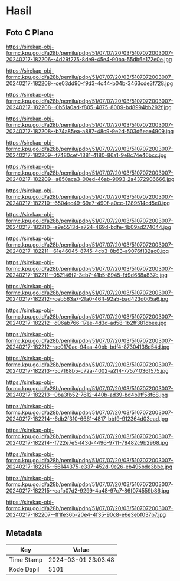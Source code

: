 # Hasil

## Foto C Plano

https://sirekap-obj-formc.kpu.go.id/a28b/pemilu/pdpr/51/07/07/20/03/5107072003007-20240217-182206--4d29f275-8de9-45e4-90ba-55db6e172e0e.jpg

https://sirekap-obj-formc.kpu.go.id/a28b/pemilu/pdpr/51/07/07/20/03/5107072003007-20240217-182208--ce03dd90-f9d3-4c44-b04b-3463cde3f728.jpg

https://sirekap-obj-formc.kpu.go.id/a28b/pemilu/pdpr/51/07/07/20/03/5107072003007-20240217-182208--0b51a0ad-f805-4875-8009-bd8994bb292f.jpg

https://sirekap-obj-formc.kpu.go.id/a28b/pemilu/pdpr/51/07/07/20/03/5107072003007-20240217-182208--b74a85ea-a887-48c9-9e2d-503d6eae4909.jpg

https://sirekap-obj-formc.kpu.go.id/a28b/pemilu/pdpr/51/07/07/20/03/5107072003007-20240217-182209--f7480cef-1381-4180-86a1-9e8c74e46bcc.jpg

https://sirekap-obj-formc.kpu.go.id/a28b/pemilu/pdpr/51/07/07/20/03/5107072003007-20240217-182209--a858aca3-00ed-46ab-9093-2a4372906666.jpg

https://sirekap-obj-formc.kpu.go.id/a28b/pemilu/pdpr/51/07/07/20/03/5107072003007-20240217-182210--6504ec49-69e7-490f-a0cc-1289514cd5e0.jpg

https://sirekap-obj-formc.kpu.go.id/a28b/pemilu/pdpr/51/07/07/20/03/5107072003007-20240217-182210--e9e5513d-a724-469d-bdfe-4b09ad274044.jpg

https://sirekap-obj-formc.kpu.go.id/a28b/pemilu/pdpr/51/07/07/20/03/5107072003007-20240217-182211--61e46045-8745-4cb3-8b63-a9076f132ac0.jpg

https://sirekap-obj-formc.kpu.go.id/a28b/pemilu/pdpr/51/07/07/20/03/5107072003007-20240217-182211--052146f2-3eb7-41b5-8945-fd9d688a837c.jpg

https://sirekap-obj-formc.kpu.go.id/a28b/pemilu/pdpr/51/07/07/20/03/5107072003007-20240217-182212--ceb563a7-2fa0-46ff-92a5-bad423d005a6.jpg

https://sirekap-obj-formc.kpu.go.id/a28b/pemilu/pdpr/51/07/07/20/03/5107072003007-20240217-182212--d06ab766-17ee-4d3d-ad58-1b2ff381dbee.jpg

https://sirekap-obj-formc.kpu.go.id/a28b/pemilu/pdpr/51/07/07/20/03/5107072003007-20240217-182212--ac0170ac-94aa-40bb-bdf4-87304136d54d.jpg

https://sirekap-obj-formc.kpu.go.id/a28b/pemilu/pdpr/51/07/07/20/03/5107072003007-20240217-182213--5c7168b5-c72a-4002-a214-775740361575.jpg

https://sirekap-obj-formc.kpu.go.id/a28b/pemilu/pdpr/51/07/07/20/03/5107072003007-20240217-182213--0ba3fb52-7612-440b-ad39-bd4b9ff58f68.jpg

https://sirekap-obj-formc.kpu.go.id/a28b/pemilu/pdpr/51/07/07/20/03/5107072003007-20240217-182214--6db2f310-6661-4817-bbf9-912364d03ead.jpg

https://sirekap-obj-formc.kpu.go.id/a28b/pemilu/pdpr/51/07/07/20/03/5107072003007-20240217-182214--f722e7e5-f43d-4496-9711-78482c9b2968.jpg

https://sirekap-obj-formc.kpu.go.id/a28b/pemilu/pdpr/51/07/07/20/03/5107072003007-20240217-182215--56144375-e337-452d-9e26-eb495bde3bbe.jpg

https://sirekap-obj-formc.kpu.go.id/a28b/pemilu/pdpr/51/07/07/20/03/5107072003007-20240217-182215--eafb07d2-9299-4a48-97c7-86f074559b86.jpg

https://sirekap-obj-formc.kpu.go.id/a28b/pemilu/pdpr/51/07/07/20/03/5107072003007-20240217-182207--ff1fe36b-20e4-4f35-90c8-e6e3ebf037b7.jpg


## Metadata

| Key        | Value               |
| ---------- | ------------------- |
| Time Stamp | 2024-03-01 23:03:48 |
| Kode Dapil | 5101                |




